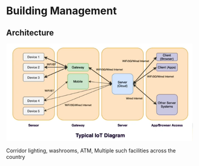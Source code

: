 # Building Management

## Architecture

![](../images/typical-iot.png)

Corridor lighting, washrooms, ATM, Multiple such facilities across the country
